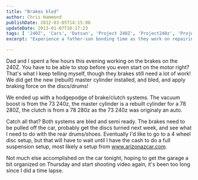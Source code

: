 ```yaml
---
title: "Brakes bled"
author: Chris Hammond
publishDate: 2012-03-05T14:15:06
updateDate: 2013-01-07T10:17:23
tags: [ '240Z', 'Cars', 'Datsun', 'Project 240Z', 'Project240z', 'Project240Zcom', 'Video', 'Videos' ]
excerpt: "Experience a father-son bonding time as they work on repairing the brakes of a 240Z. From testing the master cylinder to planning for future upgrades."

---
```

<P>Dad and I spent a few hours this evening working on the brakes on the 240Z. You have to be able to stop before you even start on the motor right? That's what I keep telling myself, though they brakes still need a lot of work! We did get the new (rebuilt) master cylinder installed, and bled, and apply braking force on the discs/drums!</P> <P>We ended up with a hodgepodge of brake/clutch systems. The vacuum boost is from the 73 240z, the master cylinder is a rebuilt cylinder for a 78 280Z, the clutch is from a 78 280z as the 73 240z was originaly an auto.</P> <P>Catch all that? Both systems are bled and semi ready. The brakes need to be pulled off the car, probably get the discs turned next week, and see what I need to do with the rear drums/shoes. Eventually I'd like to go to a 4 wheel disc setup, but that will have to wait until I have the cash to do a full suspension setup, most likely a setup from <A href="https://www.arizonazcar.com">www.arizonazcar.com</A>.</P> <P>Not much else accomplished on the car tonight, hoping to get the garage a bit organized on Thursday and start shooting video again, it's been too long since I did a time lapse.</P>



